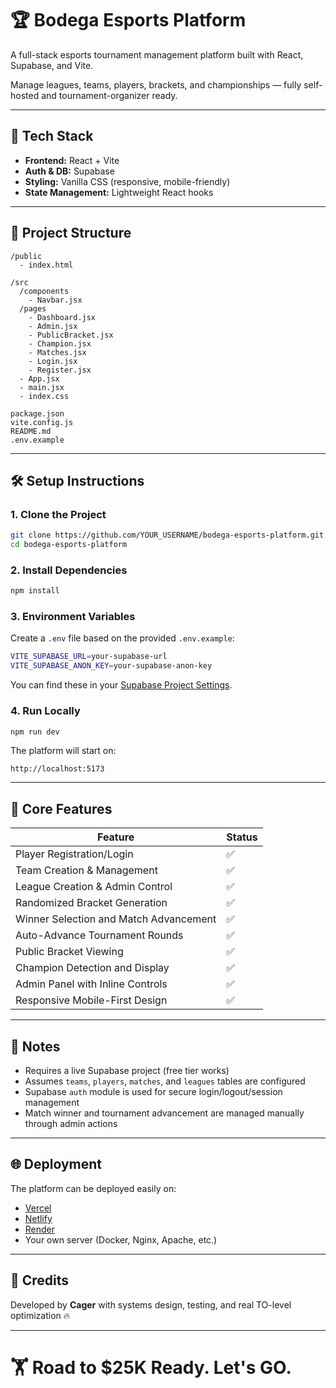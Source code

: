 # 🏆 Bodega Esports Platform

A full-stack esports tournament management platform built with React, Supabase, and Vite.

Manage leagues, teams, players, brackets, and championships — fully self-hosted and tournament-organizer ready.

---

## 🚀 Tech Stack

- **Frontend:** React + Vite
- **Auth & DB:** Supabase
- **Styling:** Vanilla CSS (responsive, mobile-friendly)
- **State Management:** Lightweight React hooks

---

## 📂 Project Structure

```
/public
  - index.html

/src
  /components
    - Navbar.jsx
  /pages
    - Dashboard.jsx
    - Admin.jsx
    - PublicBracket.jsx
    - Champion.jsx
    - Matches.jsx
    - Login.jsx
    - Register.jsx
  - App.jsx
  - main.jsx
  - index.css

package.json
vite.config.js
README.md
.env.example
```

---

## 🛠️ Setup Instructions

### 1. Clone the Project

```bash
git clone https://github.com/YOUR_USERNAME/bodega-esports-platform.git
cd bodega-esports-platform
```

### 2. Install Dependencies

```bash
npm install
```

### 3. Environment Variables

Create a `.env` file based on the provided `.env.example`:

```bash
VITE_SUPABASE_URL=your-supabase-url
VITE_SUPABASE_ANON_KEY=your-supabase-anon-key
```

You can find these in your [Supabase Project Settings](https://app.supabase.com/).

### 4. Run Locally

```bash
npm run dev
```

The platform will start on:

```
http://localhost:5173
```

---

## 🔑 Core Features

| Feature | Status |
|---|---|
| Player Registration/Login | ✅ |
| Team Creation & Management | ✅ |
| League Creation & Admin Control | ✅ |
| Randomized Bracket Generation | ✅ |
| Winner Selection and Match Advancement | ✅ |
| Auto-Advance Tournament Rounds | ✅ |
| Public Bracket Viewing | ✅ |
| Champion Detection and Display | ✅ |
| Admin Panel with Inline Controls | ✅ |
| Responsive Mobile-First Design | ✅ |

---

## 📜 Notes

- Requires a live Supabase project (free tier works)
- Assumes `teams`, `players`, `matches`, and `leagues` tables are configured
- Supabase `auth` module is used for secure login/logout/session management
- Match winner and tournament advancement are managed manually through admin actions

---

## 🌐 Deployment

The platform can be deployed easily on:

- [Vercel](https://vercel.com/)
- [Netlify](https://www.netlify.com/)
- [Render](https://render.com/)
- Your own server (Docker, Nginx, Apache, etc.)

---

## 🧐 Credits

Developed by **Cager** with systems design, testing, and real TO-level optimization 🔥

---

# 🏋️ Road to $25K Ready. Let's GO.

